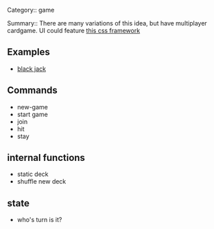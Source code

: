 Category:: game

Summary:: There are many variations of this idea, but have multiplayer cardgame. UI could feature [this css framework](https://selfthinker.github.io/CSS-Playing-Cards/)

## Examples
- [black jack](https://www.thatsoftwaredude.com/content/6417/how-to-code-blackjack-using-javascript)

## Commands
- new-game
- start game
- join
- hit
- stay

## internal functions
- static deck
- shuffle new deck


## state
- who's turn is it?